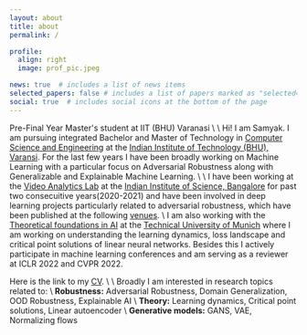 ```yaml
---
layout: about
title: about
permalink: /

profile:
  align: right
  image: prof_pic.jpeg

news: true  # includes a list of news items
selected_papers: false # includes a list of papers marked as "selected={false}"
social: true  # includes social icons at the bottom of the page
---
```

Pre-Final Year Master's student at IIT (BHU) Varanasi
\\
\\
Hi! I am Samyak.  I am pursuing integrated Bachelor and Master of Technology in [Computer Science and Engineering](https://www.iitbhu.ac.in/dept/cse) at the [Indian Institute of Technology (BHU), Varansi](https://www.iitbhu.ac.in/). For the last few years I have been broadly working on Machine Learning with a particular focus on Adversarial Robustness along with Generalizable and Explainable Machine Learning.
\\
\\
I have been working at the [Video Analytics Lab](https://val.cds.iisc.ac.in/) at the [Indian Institute of Science, Bangalore](https://iisc.ac.in/) for past two consecuitive years(2020-2021) and have been involved in deep learning projects particularly related to adversarial robustness, which have been published at the following [venues](./publications).
\\
I am also working with the [Theoretical foundations in AI](https://www.in.tum.de/tfai/people/students-and-interns) at the [Technical University of Munich](https://www.tum.de/) where I am working on understanding the learning dynamics, loss landscape and critical point solutions of linear neural networks. Besides this I actively participate in machine learning conferences and am serving as a reviewer at ICLR 2022 and CVPR 2022.

Here is the link to my [CV](https://drive.google.com/file/d/1FcwZWed7bcAOEVp72K6wAZ1g7pWzxw51/view?usp=sharing).
\\
\\
Broadly I am interested in research topics related to:
\\
**Robustness:** Adversarial Robustness, Domain Generalization, OOD Robustness, Explainable AI
\\
**Theory:** Learning dynamics, Critical point solutions, Linear autoencoder
\\
**Generative models:** GANS, VAE, Normalizing flows

